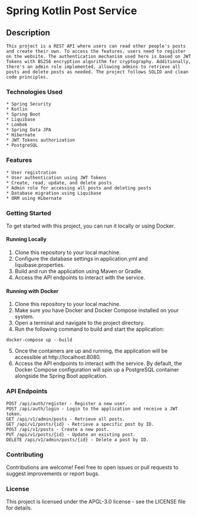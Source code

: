 # Spring Kotlin Post Service

## Description
```
This project is a REST API where users can read other people's posts and create their own. To access the features, users need to register on the website. The authentication mechanism used here is based on JWT Tokens with BS256 encryption algorithm for cryptography. Additionally, there's an admin role implemented, allowing admins to retrieve all posts and delete posts as needed. The project follows SOLID and clean code principles.
```

### Technologies Used
```
* Spring Security
* Kotlin
* Spring Boot
* Liquibase
* Lombok
* Spring Data JPA
* Hibernate
* JWT Tokens authorization
* PostgreSQL
```
  
### Features
```
* User registration
* User authentication using JWT Tokens
* Create, read, update, and delete posts
* Admin role for accessing all posts and deleting posts
* Database migration using Liquibase
* ORM using Hibernate
```
  
### Getting Started
To get started with this project, you can run it locally or using Docker.

#### Running Locally
1. Clone this repository to your local machine.
2. Configure the database settings in application.yml and liquibase.properties.
3. Build and run the application using Maven or Gradle.
4. Access the API endpoints to interact with the service.
   
#### Running with Docker
1. Clone this repository to your local machine.
2. Make sure you have Docker and Docker Compose installed on your system.
3. Open a terminal and navigate to the project directory.
4. Run the following command to build and start the application:
```
docker-compose up --build
```
5. Once the containers are up and running, the application will be accessible at http://localhost:8080.
6. Access the API endpoints to interact with the service.
By default, the Docker Compose configuration will spin up a PostgreSQL container alongside the Spring Boot application.

### API Endpoints
```
POST /api/auth/register - Register a new user.
POST /api/auth/login - Login to the application and receive a JWT token.
GET /api/v1/admin/posts - Retrieve all posts.
GET /api/v1/posts/{id} - Retrieve a specific post by ID.
POST /api/v1/posts - Create a new post.
PUT /api/v1/posts/{id} - Update an existing post.
DELETE /api/v1/admin/posts/{id} - Delete a post by ID.
```

### Contributing
Contributions are welcome! Feel free to open issues or pull requests to suggest improvements or report bugs.

### License
This project is licensed under the APGL-3.0 license - see the LICENSE file for details.
